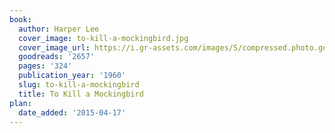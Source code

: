 ```yaml
---
book:
  author: Harper Lee
  cover_image: to-kill-a-mockingbird.jpg
  cover_image_url: https://i.gr-assets.com/images/S/compressed.photo.goodreads.com/books/1553383690l/2657._SX98_.jpg
  goodreads: '2657'
  pages: '324'
  publication_year: '1960'
  slug: to-kill-a-mockingbird
  title: To Kill a Mockingbird
plan:
  date_added: '2015-04-17'
---
```

